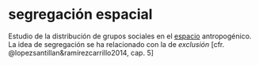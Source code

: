 # segregación espacial

Estudio de la distribución de grupos sociales en el [espacio](espacio.md) antropogénico. La idea de segregación se ha relacionado con la de *exclusión* [cfr. @lopezsantillan&ramírezcarrillo2014, cap. 5]

